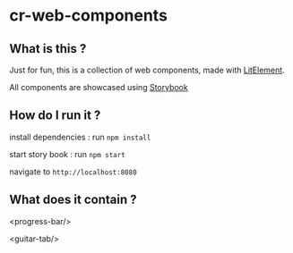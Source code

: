 # cr-web-components

## What is this ?

Just for fun, this is a collection of web components, made with [LitElement](https://lit-element.polymer-project.org/).

All components are showcased using [Storybook](https://github.com/storybookjs/storybook)

## How do I run it ?

install dependencies : run ```npm install```

start story book : run ```npm start```

navigate to ```http://localhost:8080```


## What does it contain ?

\<progress-bar\/>

\<guitar-tab\/>
